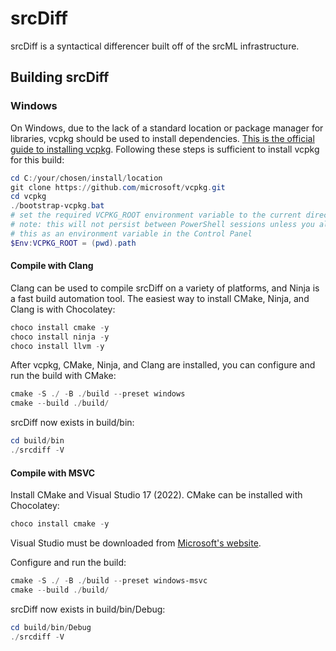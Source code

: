 # srcDiff

srcDiff is a syntactical differencer built off of the srcML infrastructure.

## Building srcDiff

### Windows

On Windows, due to the lack of a standard location or package manager for libraries, vcpkg should be used to install dependencies. [This is the official guide to installing vcpkg](https://learn.microsoft.com/en-us/vcpkg/get_started/get-started?pivots=shell-cmd#1---set-up-vcpkg). Following these steps is sufficient to install vcpkg for this build:

```powershell
cd C:/your/chosen/install/location
git clone https://github.com/microsoft/vcpkg.git
cd vcpkg
./bootstrap-vcpkg.bat
# set the required VCPKG_ROOT environment variable to the current directory.
# note: this will not persist between PowerShell sessions unless you also add
# this as an environment variable in the Control Panel
$Env:VCPKG_ROOT = (pwd).path
```

#### Compile with Clang

Clang can be used to compile srcDiff on a variety of platforms, and Ninja is a fast build automation tool. The easiest way to install CMake, Ninja, and Clang is with Chocolatey:

```powershell
choco install cmake -y
choco install ninja -y
choco install llvm -y
```

After vcpkg, CMake, Ninja, and Clang are installed, you can configure and run the build with CMake:

```powershell
cmake -S ./ -B ./build --preset windows
cmake --build ./build/
```

srcDiff now exists in build/bin:

```powershell
cd build/bin
./srcdiff -V
```

#### Compile with MSVC

Install CMake and Visual Studio 17 (2022). CMake can be installed with Chocolatey:

```powershell
choco install cmake -y
```

Visual Studio must be downloaded from [Microsoft's website](https://learn.microsoft.com/en-us/visualstudio/releases/2022/release-notes).

Configure and run the build:

```powershell
cmake -S ./ -B ./build --preset windows-msvc
cmake --build ./build/
```

srcDiff now exists in build/bin/Debug:

```powershell
cd build/bin/Debug
./srcdiff -V
```
